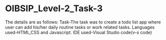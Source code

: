 # OIBSIP_Level-2_Task-3
The details are as follows:
Task-The task was to create a todo list app where user can add his/her daily routine tasks or work related tasks.
Languages used-HTML,CSS and Javascript.
IDE used-Visual Studio code(v-s code)
